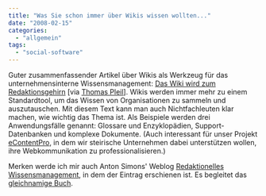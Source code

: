 ```yaml
---
title: "Was Sie schon immer über Wikis wissen wollten..."
date: "2008-02-15"
categories: 
  - "allgemein"
tags: 
  - "social-software"
---
```


Guter zusammenfassender Artikel über Wikis als Werkzeug für das unternehmensinterne Wissensmanagement: [Das Wiki wird zum Redaktionsgehirn](http://www.redaktionelles-wissensmanagement.de/?p=141 "Redaktionelles Wissensmanagement » Blog Archive » Das Wiki wird zum Redaktionsgehirn") \[via [Thomas Pleil](http://thomaspleil.wordpress.com/2008/02/15/links-for-2008-02-15/ "links for 2008-02-15 « Das Textdepot")\]. Wikis werden immer mehr zu einem Standardtool, um das Wissen von Organisationen zu sammeln und auszutauschen. Mit diesem Text kann man auch Nichtfachleuten klar machen, wie wichtig das Thema ist. Als Beispiele werden drei Anwendungsfälle genannt: Glossare und Enzyklopädien, Support-Datenbanken und komplexe Dokumente. (Auch interessant für unser Projekt [eContentPro](http://heinz.typepad.com/lostandfound/2007/11/steirische-netz.html "Lost and Found: Steirische Netze"), in dem wir steirische Unternehmen dabei unterstützen wollen, ihre Webkommunikation zu professionalisieren.)

Merken werde ich mir auch Anton Simons' Weblog [Redaktionelles Wissensmanagement](http://www.redaktionelles-wissensmanagement.de/ "Redaktionelles Wissensmanagement"), in dem der Eintrag erschienen ist. Es begleitet das [gleichnamige Buch](http://www.redaktionelles-wissensmanagement.de/?p=39 "Redaktionelles Wissensmanagement » Blog Archive » Werkzeuge und Methoden für Wissensarbeiter").
